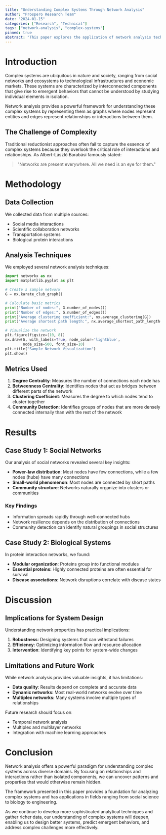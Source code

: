```yaml
---
title: "Understanding Complex Systems Through Network Analysis"
author: "Prospero Research Team"
date: "2024-01-15"
categories: ["Research", "Technical"]
tags: ["network-analysis", "complex-systems"]
pinned: true
abstract: "This paper explores the application of network analysis techniques to understand complex systems across various domains, from social networks to biological systems. We present a comprehensive framework for analyzing interconnected systems and demonstrate practical applications through case studies."
---
```


# Introduction

Complex systems are ubiquitous in nature and society, ranging from social networks and ecosystems to technological infrastructures and economic markets. These systems are characterized by interconnected components that give rise to emergent behaviors that cannot be understood by studying individual elements in isolation.

Network analysis provides a powerful framework for understanding these complex systems by representing them as graphs where nodes represent entities and edges represent relationships or interactions between them.

## The Challenge of Complexity

Traditional reductionist approaches often fail to capture the essence of complex systems because they overlook the critical role of interactions and relationships. As Albert-László Barabási famously stated:

> "Networks are present everywhere. All we need is an eye for them."

# Methodology

## Data Collection

We collected data from multiple sources:

- Social media interactions
- Scientific collaboration networks
- Transportation systems
- Biological protein interactions

## Analysis Techniques

We employed several network analysis techniques:

```python
import networkx as nx
import matplotlib.pyplot as plt

# Create a sample network
G = nx.karate_club_graph()

# Calculate basic metrics
print("Number of nodes:", G.number_of_nodes())
print("Number of edges:", G.number_of_edges())
print("Average clustering coefficient:", nx.average_clustering(G))
print("Average shortest path length:", nx.average_shortest_path_length(G))

# Visualize the network
plt.figure(figsize=(10, 8))
nx.draw(G, with_labels=True, node_color='lightblue', 
        node_size=500, font_size=10)
plt.title("Sample Network Visualization")
plt.show()
```

## Metrics Used

1. **Degree Centrality**: Measures the number of connections each node has
2. **Betweenness Centrality**: Identifies nodes that act as bridges between different parts of the network
3. **Clustering Coefficient**: Measures the degree to which nodes tend to cluster together
4. **Community Detection**: Identifies groups of nodes that are more densely connected internally than with the rest of the network

# Results

## Case Study 1: Social Networks

Our analysis of social networks revealed several key insights:

- **Power-law distribution**: Most nodes have few connections, while a few nodes (hubs) have many connections
- **Small-world phenomenon**: Most nodes are connected by short paths
- **Community structure**: Networks naturally organize into clusters or communities

### Key Findings

- Information spreads rapidly through well-connected hubs
- Network resilience depends on the distribution of connections
- Community detection can identify natural groupings in social structures

## Case Study 2: Biological Systems

In protein interaction networks, we found:

- **Modular organization**: Proteins group into functional modules
- **Essential proteins**: Highly connected proteins are often essential for survival
- **Disease associations**: Network disruptions correlate with disease states

# Discussion

## Implications for System Design

Understanding network properties has practical implications:

1. **Robustness**: Designing systems that can withstand failures
2. **Efficiency**: Optimizing information flow and resource allocation
3. **Intervention**: Identifying key points for system-wide changes

## Limitations and Future Work

While network analysis provides valuable insights, it has limitations:

- **Data quality**: Results depend on complete and accurate data
- **Dynamic networks**: Most real-world networks evolve over time
- **Multiplex networks**: Many systems involve multiple types of relationships

Future research should focus on:

- Temporal network analysis
- Multiplex and multilayer networks
- Integration with machine learning approaches

# Conclusion

Network analysis offers a powerful paradigm for understanding complex systems across diverse domains. By focusing on relationships and interactions rather than isolated components, we can uncover patterns and properties that would otherwise remain hidden.

The framework presented in this paper provides a foundation for analyzing complex systems and has applications in fields ranging from social science to biology to engineering.

As we continue to develop more sophisticated analytical techniques and gather richer data, our understanding of complex systems will deepen, enabling us to design better systems, predict emergent behaviors, and address complex challenges more effectively.
